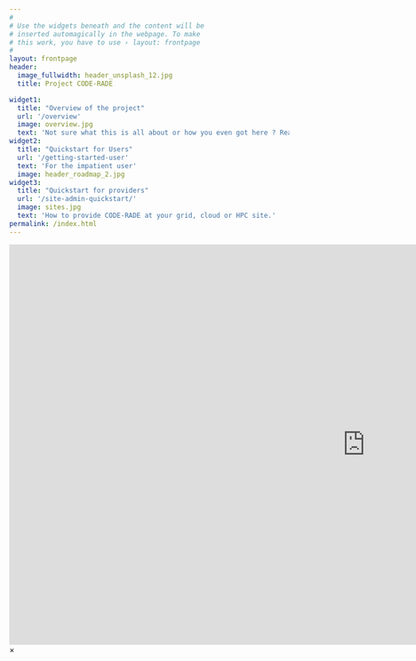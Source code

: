 ```yaml
---
#
# Use the widgets beneath and the content will be
# inserted automagically in the webpage. To make
# this work, you have to use › layout: frontpage
#
layout: frontpage
header:
  image_fullwidth: header_unsplash_12.jpg
  title: Project CODE-RADE

widget1:
  title: "Overview of the project"
  url: '/overview'
  image: overview.jpg
  text: 'Not sure what this is all about or how you even got here ? Read this first'
widget2:
  title: "Quickstart for Users"
  url: '/getting-started-user'
  text: 'For the impatient user'
  image: header_roadmap_2.jpg
widget3:
  title: "Quickstart for providers"
  url: '/site-admin-quickstart/'
  image: sites.jpg
  text: 'How to provide CODE-RADE at your grid, cloud or HPC site.'
permalink: /index.html
---
```

<div id="header-home">
    <div class="row">
        <div class="small-12 columns">
        </div><!-- /.medium-4.columns -->
    </div><!-- /.row -->
</div><!-- /#header-home -->

<div id="videoModal" class="reveal-modal large" data-reveal="">
  <div class="flex-video widescreen vimeo" style="display: block;">
    <iframe width="1280" height="720" src="https://www.youtube.com/embed/3b5zCFSmVvU" frameborder="0" allowfullscreen></iframe>
  </div>
  <a class="close-reveal-modal">&#215;</a>
</div>
